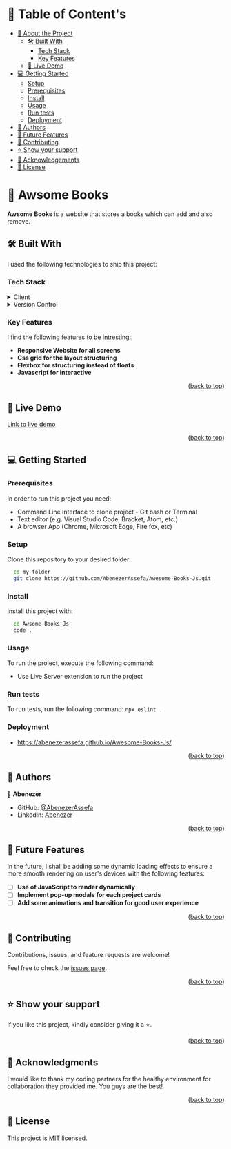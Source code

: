 <!-- TABLE OF CONTENTS -->

# 📗 Table of Content's

- [📖 About the Project](#about-project)
  - [🛠 Built With](#built-with)
    - [Tech Stack](#tech-stack)
    - [Key Features](#key-features)
  - [🚀 Live Demo](#live-demo)
- [💻 Getting Started](#getting-started)
  - [Setup](#setup)
  - [Prerequisites](#prerequisites)
  - [Install](#install)
  - [Usage](#usage)
  - [Run tests](#run-tests)
  - [Deployment](#triangular_flag_on_post-deployment)
- [👥 Authors](#authors)
- [🔭 Future Features](#future-features)
- [🤝 Contributing](#contributing)
- [⭐️ Show your support](#support)
- [🙏 Acknowledgements](#acknowledgements)
- [📝 License](#license)

<!-- PROJECT DESCRIPTION -->

# 📖 Awsome Books<a name="about-project"></a>

**Awsome Books** is a website that stores a books which can add and also remove.

## 🛠 Built With <a name="built-with"></a>

I used the following technologies to ship this project:

### Tech Stack <a name="tech-stack"></a>

<details>
  <summary>Client</summary>
  <ul>
    <li><a href="https://html.com/">Html</a></li>
    <li><a href="#">CSS</a></li>
    <li><a href="#">JS</a></li>
  </ul>
</details>

<details>
  <summary>Version Control</summary>
  <ul>
    <li><a href="#">Git</a></li>
    <li><a href="#">GitHub</a></li>
  </ul>
</details>

<!-- Features -->

### Key Features <a name="key-features"></a>

I find the following features to be intresting::

- **Responsive Website for all screens**
- **Css grid for the layout structuring**
- **Flexbox for structuring instead of floats**
- **Javascript for interactive**

<p align="right">(<a href="#readme-top">back to top</a>)</p>

<!-- LIVE DEMO -->

## 🚀 Live Demo <a name="live-demo"></a>

[Link to live demo](https://abenezerassefa.github.io/Awesome-Books-Js/)

<p align="right">(<a href="#readme-top">back to top</a>)</p>

<!-- GETTING STARTED -->

## 💻 Getting Started <a name="getting-started"></a>

### Prerequisites

In order to run this project you need:

- Command Line Interface to clone project - Git bash or Terminal
- Text editor (e.g. Visual Studio Code, Bracket, Atom, etc.)
- A browser App (Chrome, Microsoft Edge, Fire fox, etc)

### Setup

Clone this repository to your desired folder:

```sh
  cd my-folder
  git clone https://github.com/AbenezerAssefa/Awesome-Books-Js.git
```

### Install

Install this project with:

```sh
  cd Awsome-Books-Js
  code .
```

### Usage

To run the project, execute the following command:

- Use Live Server extension to run the project

### Run tests

To run tests, run the following command: `npx eslint .`

<!--
Example command:

```sh
  bin/rails test test/models/article_test.rb
```
--->

### Deployment

- https://abenezerassefa.github.io/Awesome-Books-Js/

<!--
Example:

```sh

```
 -->

<p align="right">(<a href="#readme-top">back to top</a>)</p>

<!-- AUTHORS -->

## 👥 Authors <a name="authors"></a>

👤 **Abenezer**

- GitHub: [@AbenezerAssefa](https://github.com/AbenezerAssefa)
- LinkedIn: [Abenezer](https://www.linkedin.com/in/abenezer-assefa-386b25193)

<p align="right">(<a href="#readme-top">back to top</a>)</p>

<!-- FUTURE FEATURES -->

## 🔭 Future Features <a name="future-features"></a>

In the future, I shall be adding some dynamic loading effects to ensure a more smooth rendering on user's devices with the following features:

- [ ] **Use of JavaScript to render dynamically**
- [ ] **Implement pop-up modals for each project cards**
- [ ] **Add some animations and transition for good user experience**

<p align="right">(<a href="#readme-top">back to top</a>)</p>

<!-- CONTRIBUTING -->

## 🤝 Contributing <a name="contributing"></a>

Contributions, issues, and feature requests are welcome!

Feel free to check the [issues page](../../issues/).

<p align="right">(<a href="#readme-top">back to top</a>)</p>

<!-- SUPPORT -->

## ⭐️ Show your support <a name="support"></a>

If you like this project, kindly consider giving it a ⭐️.

<p align="right">(<a href="#readme-top">back to top</a>)</p>

<!-- ACKNOWLEDGEMENTS -->

## 🙏 Acknowledgments <a name="acknowledgements"></a>

I would like to thank my coding partners for the healthy environment for collaboration they provided me. You guys are the best!

<p align="right">(<a href="#readme-top">back to top</a>)</p>

<!-- LICENSE -->

## 📝 License <a name="license"></a>

This project is [MIT](./LICENSE) licensed.
